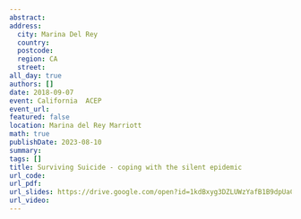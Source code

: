 ```yaml
---
abstract: 
address:
  city: Marina Del Rey
  country:
  postcode: 
  region: CA
  street: 
all_day: true
authors: []
date: 2018-09-07
event: California  ACEP
event_url: 
featured: false
location: Marina del Rey Marriott
math: true
publishDate: 2023-08-10
summary: 
tags: []
title: Surviving Suicide - coping with the silent epidemic
url_code: 
url_pdf: 
url_slides: https://drive.google.com/open?id=1kdBxyg3DZLUWzYafB1B9dpUaCUNn-K1l
url_video: 
---
```

